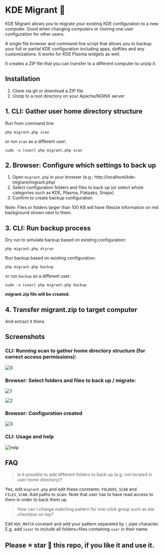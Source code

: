 # KDE Migrant 🧳

KDE Migrant allows you to migrate your existing KDE configuration to a new computer. Good when changing computers or cloning one user configuration for other users.

A single file browser and command-line script that allows you to backup your full or partial KDE configuration including apps, dotfiles and any customizations. It works for KDE Plasma widgets as well.

It creates a ZIP file that you can transfer to a different computer to unzip it.

## Installation

1. Clone via git or download a ZIP file.
2. Unzip to a root directory on your Apache/NGINX server

## 1. CLI: Gather user home directory structure
Run from command line:

```php migrant.php scan```

or run `scan` as a different user:

```sudo -u [user] php migrant.php scan```

## 2. Browser: Configure which settings to back up
1. Open `migrant.php` in your browser (e.g.: http://localhost/kde-migrant/migrant.php)
2. Select configuration folders and files to back up (or select whole categories such as KDE, Plasma, Flatpaks, Snaps)
3. Confirm to create backup configuration

Note: Files or folders larger than 100 KB will have filesize information on red background shown next to them.

## 3. CLI: Run backup process

Dry run to simulate backup based on existing configuration:

```php migrant.php dryrun```

Run backup based on existing configuration:

```php migrant.php backup```

or run `backup` as a different user:

```sudo -u [user] php migrant.php backup```

**migrant.zip file will be created.**

## 4. Transfer migrant.zip to target computer

And extract it there.

## Screenshots
### CLI: Running scan to gather home directory structure (for correct access permissions):
![0](https://github.com/user-attachments/assets/e48a9221-897d-4375-a280-d1f5ccdc73ec)

### Browser: Select folders and files to back up / migrate:
![1](https://github.com/user-attachments/assets/8de4a473-3fde-469e-b3b0-c273f207a876)

![2](https://github.com/user-attachments/assets/190b6b3e-7f3b-4db3-b281-282e026f7768)

### Browser: Configuration created
![3](https://github.com/user-attachments/assets/7fe2035b-b234-4d48-a24c-8d075ceab8df)

### CLI: Usage and help
![help](https://github.com/user-attachments/assets/324be6f1-e4fb-4d4b-ab9b-178a51948ac4)

## FAQ
> Is it possible to add different folders to back up (e.g. not located in user home directory)?

Yes, edit `migrant.php` and edit these constants: `FOLDERS_SCAN` and `FILES_SCAN`. Add paths to scan. Note that user has to have read access to them in order to back them up.

> How can I change matching pattern for one-click group such as `KDE` checkbox on top?

Edit `KDE_MATCH` constant and add your pattern separated by `|` pipe character. E.g. add `|user` to include all folders+files containing `user` in their name.

## Please ⭐ star 🌟 this repo, if you like it and use it.
